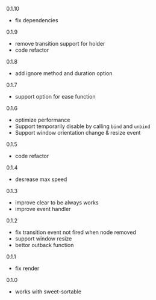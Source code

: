 0.1.10
* fix dependencies

0.1.9
* remove transition support for holder
* code refactor

0.1.8
* add ignore method and duration option

0.1.7
* support option for ease function

0.1.6
* optimize performance
* Support temporarily disable by calling `bind` and `unbind`
* Support window orientation change & resize event

0.1.5
* code refactor

0.1.4
* desrease max speed

0.1.3
* improve clear to be always works
* improve event handler

0.1.2
* fix transition event not fired when node removed
* support window resize
* bettor outback function

0.1.1
* fix render

0.1.0
* works with sweet-sortable
